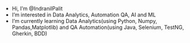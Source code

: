 - Hi, I’m @IndranilPalit
- I’m interested in Data Analytics, Automation QA, AI and ML
- I’m currently learning Data Analytics(using Python, Numpy, Pandas,Matplotlib) and QA Automation(using Java, Selenium, TestNG, Gherkin, BDD) 

<!---
IndranilPalit24/IndranilPalit24 is a ✨ special ✨ repository because its `README.md` (this file) appears on your GitHub profile.
You can click the Preview link to take a look at your changes.
--->
